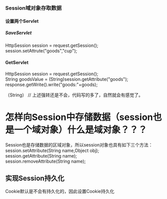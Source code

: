 ### Session域对象存取数据   

#### 设置两个Servlet  

##### SaveServlet  

HttpSession session = request.getSession();  
session.setAttrute("goods","cup");  

#### GetServlet
HttpSession session = request.getSession();  
String goodsValue = (String)session.getAttribute("goods");  
response.getWrite().write("goods:"+goods);  

（String）
// 上述强转还是不会，代码写的多了，自然就会有感觉了。

# 怎样向Session中存储数据（session也是一个域对象）什么是域对象？？？

Session也是存储数据的区域对象，所以session对象也具有如下三个方法：  
session.setAttribute(String name,Object obj);  
session.getAttribute(String name);  
session.removeAttribute(String name);  

## 实现Session持久化

Cookie默认是不会有持久化的，因此设置Cookie持久化
